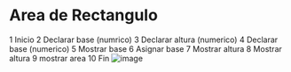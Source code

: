 # Area de Rectangulo
1 Inicio
2 Declarar base (numrico)
3 Declarar altura (numerico)
4 Declarar base (numerico)
5 Mostrar base
6 Asignar base
7 Mostrar altura
8 Mostrar altura
9 mostrar area 
10 Fin
![image](https://user-images.githubusercontent.com/61428623/192122500-4156a05e-38f7-41c3-8e14-a7f2f5b12068.png)
